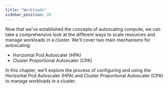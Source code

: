 ```yaml
---
title: "Workloads"
sidebar_position: 20
---
```


Now that we've established the concepts of autoscaling compute, we can take a comprehensive look at the different ways to scale resources and manage workloads in a cluster. We'll cover two main mechanisms for autoscaling:

- Horizontal Pod Autoscaler (HPA)
- Cluster Proportional Autoscaler (CPA)

In this chapter, we'll explore the process of configuring and using the Horizontal Pod Autoscaler (HPA) and Cluster Proportional Autoscaler (CPA) to manage workloads in a cluster.

